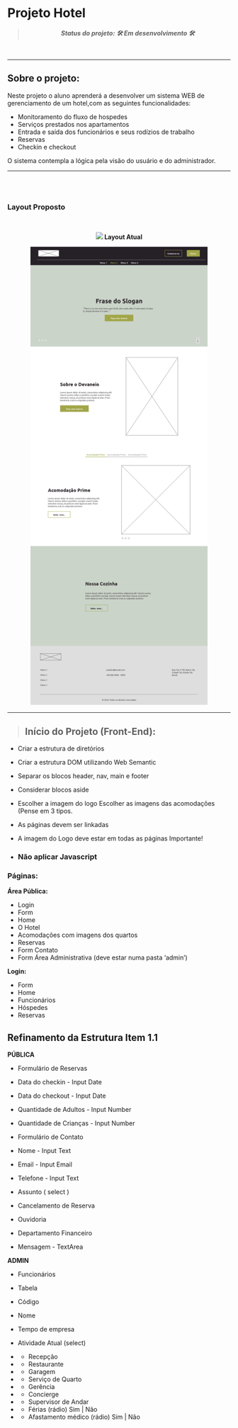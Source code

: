 # Projeto Hotel

> **_<p align="center">Status do projeto: :hammer_and_wrench: Em desenvolvimento :hammer_and_wrench:</p>_**

<br>

___


## **Sobre o projeto:** <br>

<p>Neste projeto o aluno aprenderá a desenvolver um sistema WEB de gerenciamento de um hotel,com as seguintes funcionalidades:</p>

* Monitoramento do fluxo de hospedes 
* Serviços prestados nos apartamentos
* Entrada e saída dos funcionários e seus rodízios de trabalho
* Reservas
* Checkin e checkout
    
<p>O sistema contempla a lógica pela visão do usuário e do administrador.</p>

---
</br>
</br>

### <b> Layout Proposto </b>
</br>

<p align="center">
  <img src="src/assets/images/README-ESCOPO.png" width="400px>
</p>

___
___
</br>
</br>

### <b> Layout Atual </b>

</br>

<p align="center">
  <img src="src/assets/images/layout_novo.png " width="400px">
</p>

---

> ## Início do Projeto (Front-End):

- Criar a estrutura de diretórios

- Criar a estrutura DOM utilizando Web Semantic

- Separar os blocos header, nav, main e footer

- Considerar blocos aside

- Escolher a imagem do logo
Escolher as imagens das acomodações (Pense em 3 tipos. 

- As páginas devem ser linkadas

- A imagem do Logo deve estar em todas as páginas
Importante!

- ### <b> Não aplicar Javascript </b>

### <b>Páginas: </b>

<b> Área Pública:</b>
- Login 
- Form
- Home
- O Hotel
- Acomodações com imagens dos quartos
- Reservas 
- Form
Contato 
- Form
Área Administrativa (deve estar numa pasta ‘admin’)

<b>Login: </b>
- Form
- Home
- Funcionários
- Hóspedes
- Reservas

## <b> Refinamento da Estrutura Item 1.1 </b>

 <b>PÚBLICA</b>

- Formulário de Reservas
- Data do checkin - Input Date
- Data do checkout - Input Date
- Quantidade de Adultos - Input Number
- Quantidade de Crianças - Input Number
- Formulário de Contato
- Nome - Input Text
- Email - Input Email
- Telefone - Input Text
- Assunto ( select )

- Cancelamento de Reserva
- Ouvidoria
- Departamento Financeiro
- Mensagem - TextArea


<b>ADMIN</b>
- Funcionários
- Tabela
- Código
- Nome
- Tempo de empresa
- Atividade Atual (select)

- - Recepção
- - Restaurante
- - Garagem
- - Serviço de Quarto
- - Gerência
- - Concierge
- - Supervisor de Andar
- - Férias (rádio) Sim | Não
- - Afastamento médico (rádio) Sim | Não
